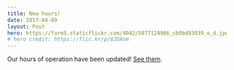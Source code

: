 ```yaml
---
title: New hours!
date: 2017-04-09
layout: Post
hero: https://farm5.staticflickr.com/4042/5077124966_cb0bd93939_o_d.jpg
# hero credit: https://flic.kr/p/8JDAnm
---
```


Our hours of operation have been updated! [See them](/contact/#hours).
